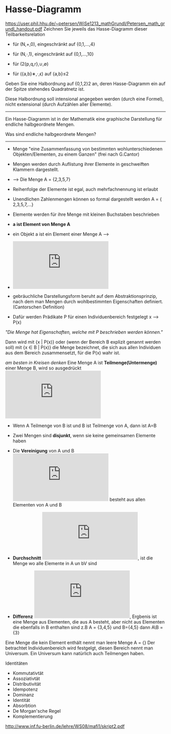 # Hasse-Diagramm
https://user.phil.hhu.de/~petersen/WiSe1213_mathGrundl/Petersen_math_grundl_handout.pdf
Zeichnen Sie jeweils das Hasse-Diagramm dieser Teilbarkeitsrelation

 - für (N,+,0), eingeschränkt auf {0,1,…,4}

 - für (N,⋅,1), eingeschränkt auf {0,1,…,10}

 - für (2{p,q,r},∪,∅)

 - für ({a,b}∗,⋅,ϵ) auf {a,b}≤2

Geben Sie eine Halbordnung auf {0,1,2}2 an, deren Hasse-Diagramm ein auf der Spitze stehendes Quadratnetz ist.

Diese Halbordnung soll intensional angegeben werden (durch eine Formel), nicht extensional (durch Aufzählen aller Elemente).



-------------------------------------------------------------------------------------------------

Ein Hasse-Diagramm ist in der Mathematik eine graphische Darstellung für endliche halbgeordnete Mengen.

Was sind  endliche halbgeordnete Mengen?
_________________________________________________________________________________________________
- Menge "eine Zusammenfassung von bestimmten wohlunterschiedenen Objekten/Elementen, zu einem Ganzen" (frei nach G.Cantor)
- Mengen werden  durch Auflistung ihrer Elemente in geschweiften Klammern dargestellt.
-  --> Die Menge A = {2,3,5,7}
-  Reihenfolge der Elemente ist egal, auch mehrfachnennung ist erlaubt
-   Unendlichen Zahlenmengen können so formal dargestellt werden A = { 2,3,5,7,...}
-   Elemente werden für ihre Menge mit kleinen Buchstaben beschrieben
-   **a ist  Element von Menge A**

- ein Objekt a ist ein Element einer Menge A  --> 
- ![ein Obj a ist Element einer Menge A](https://latex.codecogs.com/gif.latex?a%20%5Cin%20A)


- gebräuchliche Darstellungsform beruht auf dem Abstraktionsprinzip, nach dem man Mengen durch  wohlbestimmten Eigenschaften definiert. (Cantorschen Definition)
- Dafür werden Prädikate P für einen Individuenbereich festgelegt x --> P(x)

*"Die Menge hat Eigenschaften, welche mit P beschrieben werden können."*

Dann wird mit {x | P(x)} oder (wenn der Bereich B explizit genannt werden soll) mit
{x ∈ B | P(x)} die Menge bezeichnet, die sich aus allen Individuen aus dem Bereich
zusammensetzt, für die P(x) wahr ist.

*am besten in Kreisen denken*
Eine Menge A ist **Teilmenge(Untermenge)** einer Menge B, wird so ausgedrückt
![A ist Teilmenge von B](https://latex.codecogs.com/gif.latex?A%5Csubseteq%20B)

- Wenn A Teilmenge von B ist und B ist Teilmenge von A, dann ist A=B

- Zwei Mengen sind **disjunkt**, wenn sie keine gemeinsamen Elemente haben

- Die **Vereinigung** von A und B ![AUB](https://latex.codecogs.com/gif.latex?A%5Ccup%20B) besteht aus allen Elementen von A und B

- **Durchschnitt** ![AOB](https://latex.codecogs.com/gif.latex?A%5Ccap%20B), ist die Menge wo alle Elemente in A un bV sind

- **Differenz** ![A\B](https://latex.codecogs.com/gif.latex?A%20%5Csetminus%20B), Ergbenis ist eine Menge aus Elementen, die aus A besteht, aber nicht aus Elementen die ebenfalls in B enthalten sind
z.B A = {3,4,5} und B={4,5} dann A\B = {3}

Eine Menge die kein Element enthält nennt man leere Menge A = {}
Der betrachtet Individuenbereich wird festgelgt, diesen Bereich nennt man Universum.
Ein Universum kann natürlich auch Teilmengen haben.

Identitäten
 - Kommutativtät
 - Assoziativtät
 - Distributivität
 - Idempotenz
 - Dominanz
 - Identität
 - Absorbtion
 - De Morgan'sche Regel
 - Komplementierung


http://www.inf.fu-berlin.de/lehre/WS08/mafi1/skript2.pdf











